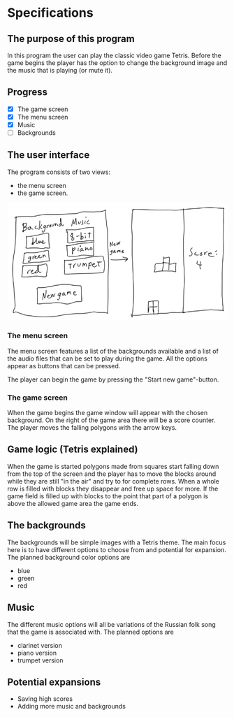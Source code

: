 # Specifications

## The purpose of this program
In this program the user can play the classic video game Tetris. Before the game begins the player has the option to change the background image and the music that is playing (or mute it).

## Progress
* [x] The game screen
* [x] The menu screen
* [x] Music
* [ ] Backgrounds

## The user interface
The program consists of two views:
* the menu screen
* the game screen.

![model](https://github.com/H4m5t3r/ot-harjoitustyo/blob/master/dokumentaatio/kuvat/interface.png)

### The menu screen
The menu screen features a list of the backgrounds available and a list of the audio files that can be set to play during the game. All the options appear as buttons that can be pressed.

The player can begin the game by pressing the "Start new game"-button.

### The game screen
When the game begins the game window will appear with the chosen background. On the right of the game area there will be a score counter. The player moves the falling polygons with the arrow keys.

## Game logic (Tetris explained)
When the game is started polygons made from squares start falling down from the top of the screen and the player has to move the blocks around while they are still "in the air" and try to for complete rows. When a whole row is filled with blocks they disappear and free up space for more. If the game field is filled up with blocks to the point that part of a polygon is above the allowed game area the game ends.

## The backgrounds
The backgrounds will be simple images with a Tetris theme. The main focus here is to have different options to choose from and potential for expansion. The planned background color options are
* blue
* green
* red

## Music
The different music options will all be variations of the Russian folk song that the game is associated with. The planned options are
* clarinet version
* piano version
* trumpet version

## Potential expansions
* Saving high scores
* Adding more music and backgrounds